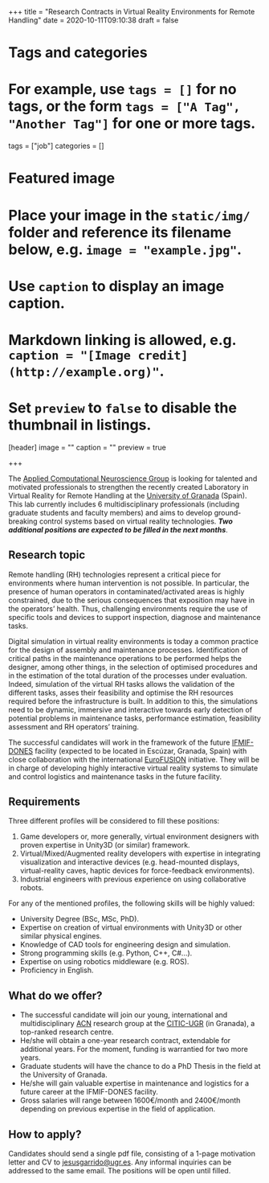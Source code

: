 +++
title = "Research Contracts in Virtual Reality Environments for Remote Handling"
date = 2020-10-11T09:10:38
draft = false

# Tags and categories
# For example, use `tags = []` for no tags, or the form `tags = ["A Tag", "Another Tag"]` for one or more tags.
tags = ["job"]
categories = []

# Featured image
# Place your image in the `static/img/` folder and reference its filename below, e.g. `image = "example.jpg"`.
# Use `caption` to display an image caption.
#   Markdown linking is allowed, e.g. `caption = "[Image credit](http://example.org)"`.
# Set `preview` to `false` to disable the thumbnail in listings.
[header]
image = ""
caption = ""
preview = true

+++

The [Applied Computational Neuroscience Group](https://acn.ugr.es) is looking for talented and motivated professionals to strengthen the recently created Laboratory in Virtual Reality for Remote Handling at the [University of Granada](https://www.ugr.es) (Spain). This lab currently includes 6 multidisciplinary professionals (including graduate students and faculty members) and aims to develop ground-breaking control systems based on virtual reality technologies. ***Two additional positions are expected to be filled in the next months***.

## Research topic

Remote handling (RH) technologies represent a critical piece for environments where human intervention is not possible. In particular, the presence of human operators in contaminated/activated areas is highly constrained, due to the serious consequences that exposition may have in the operators’ health. Thus, challenging environments require the use of specific tools and devices to support inspection, diagnose and maintenance tasks.

Digital simulation in virtual reality environments is today a common practice for the design of assembly and maintenance processes. Identification of critical paths in the maintenance operations to be performed helps the designer, among other things, in the selection of optimised procedures and in the estimation of the total duration of the processes under evaluation. Indeed, simulation of the virtual RH tasks allows the validation of the different tasks, asses their feasibility and optimise the RH resources required before the infrastructure is built. In addition to this, the simulations need to be dynamic, immersive and interactive towards early detection of potential problems in maintenance tasks, performance estimation, feasibility assessment and RH operators’ training.

The successful candidates will work in the framework of the future [IFMIF-DONES](http://www.fusion.ciemat.es/international-projects/ifmif/) facility (expected to be located in Escúzar, Granada, Spain) with close collaboration with the international [EuroFUSION](https://www.euro-fusion.org/) initiative. They will be in charge of developing highly interactive virtual reality systems to simulate and control logistics and maintenance tasks in the future facility.

## Requirements

Three different profiles will be considered to fill these positions:

1. Game developers or, more generally, virtual environment designers with proven expertise in Unity3D (or similar) framework.
2. Virtual/Mixed/Augmented reality developers with expertise in integrating visualization and interactive devices (e.g. head-mounted displays, virtual-reality caves, haptic devices for force-feedback environments).
3. Industrial engineers with previous experience on using collaborative robots.

For any of the mentioned profiles, the following skills will be highly valued:

* University Degree (BSc, MSc, PhD).
* Expertise on creation of virtual environments with Unity3D or other similar physical engines.
* Knowledge of CAD tools for engineering design and simulation.
* Strong programming skills (e.g. Python, C++, C#...).
* Expertise on using robotics middleware (e.g. ROS).
* Proficiency in English.

## What do we offer?

* The successful candidate will join our young, international and multidisciplinary [ACN](https://acn.ugr.es) research group at the [CITIC-UGR](https://citic.ugr.es/) (in Granada), a top-ranked research centre.
* He/she will obtain a one-year research contract, extendable for additional years. For the moment, funding is warrantied for two more years.
* Graduate students will have the chance to do a PhD Thesis in the field at the University of Granada.
* He/she will gain valuable expertise in maintenance and logistics for a future career at the IFMIF-DONES facility.
* Gross salaries will range between 1600€/month and 2400€/month depending on previous expertise in the field of application.

## How to apply?

Candidates should send a single pdf file, consisting of a 1-page motivation letter and CV to <jesusgarrido@ugr.es>. Any informal inquiries can be addressed to the same email. The positions will be open until filled.
